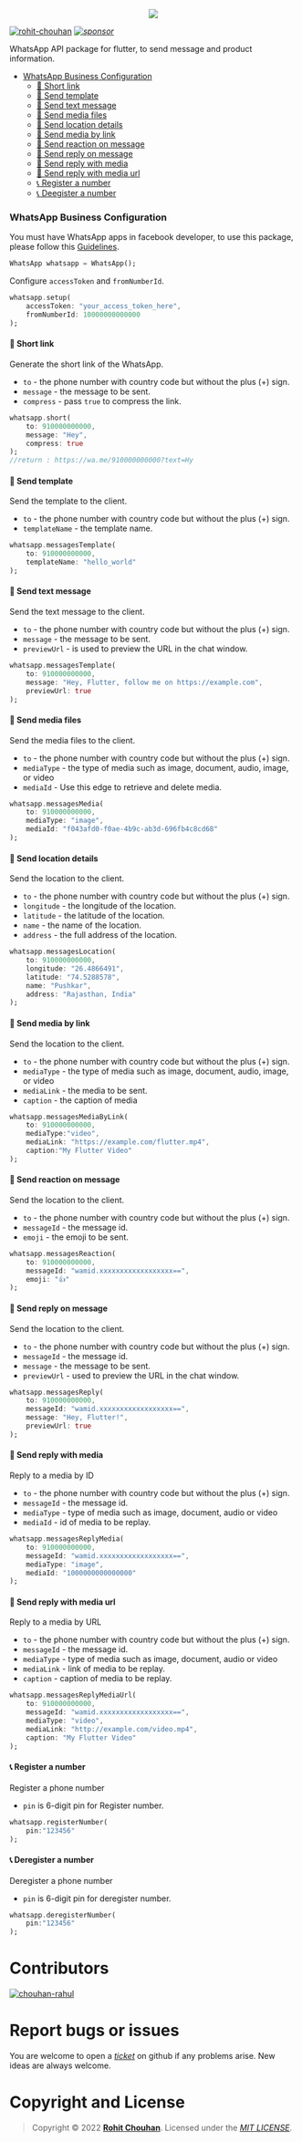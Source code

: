 <p align="center"><img src="https://raw.githubusercontent.com/rohit-chouhan/whatsapp/main/img/banner.png"/></p>

[![rohit-chouhan](https://user-images.githubusercontent.com/82075108/182797964-a92e0c59-b9ef-432d-92af-63b6475a4b1c.svg)](https://www.github.com/rohit-chouhan)
_[![sponsor](https://user-images.githubusercontent.com/82075108/182797969-11208ddc-b84c-4618-8534-18388d24ac18.svg)](https://github.com/sponsors/rohit-chouhan)_

WhatsApp API package for flutter, to send message and product information.

- [WhatsApp Business Configuration](#whatsapp-business-configuration)
  - [💬 Short link](#💬---short-link)
  - [💬 Send template](#💬---send-template)
  - [💬 Send text message](#💬---send-text-message)
  - [💬 Send media files](#💬---send-media-files)
  - [💬 Send location details](#💬---send-location-details)
  - [💬 Send media by link](#💬---send-media-by-link)
  - [💬 Send reaction on message](#💬---send-reaction-on-message)
  - [💬 Send reply on message](#💬---send-reply-on-message)
  - [💬 Send reply with media](#💬---send-reply-with-media)
  - [💬 Send reply with media url](#💬---send-reply-with-media-url)
  - [📞 Register a number](#📞---register-a-number)
  - [📞 Deegister a number](#📞---deregister-a-number)

### WhatsApp Business Configuration

You must have WhatsApp apps in facebook developer, to use this package, please follow this [Guidelines](https://developers.facebook.com/).

```dart
WhatsApp whatsapp = WhatsApp();
```

Configure `accessToken` and `fromNumberId`.

```dart
whatsapp.setup(
	accessToken: "your_access_token_here",
	fromNumberId: 10000000000000
);
```

#### 💬 Short link

Generate the short link of the WhatsApp.

- `to` - the phone number with country code but without the plus (+) sign.
- `message` - the message to be sent.
- `compress` - pass `true` to compress the link.

```dart
whatsapp.short(
	to: 910000000000,
	message: "Hey",
	compress: true
);
//return : https://wa.me/910000000000?text=Hy
```

#### 💬 Send template

Send the template to the client.

- `to` - the phone number with country code but without the plus (+) sign.
- `templateName` - the template name.

```dart
whatsapp.messagesTemplate(
	to: 910000000000,
	templateName: "hello_world"
);
```

#### 💬 Send text message

Send the text message to the client.

- `to` - the phone number with country code but without the plus (+) sign.
- `message` - the message to be sent.
- `previewUrl` - is used to preview the URL in the chat window.

```dart
whatsapp.messagesTemplate(
	to: 910000000000,
	message: "Hey, Flutter, follow me on https://example.com",
	previewUrl: true
);
```

#### 💬 Send media files

Send the media files to the client.

- `to` - the phone number with country code but without the plus (+) sign.
- `mediaType` - the type of media such as image, document, audio, image, or video
- `mediaId` - Use this edge to retrieve and delete media.

```dart
whatsapp.messagesMedia(
	to: 910000000000,
	mediaType: "image",
	mediaId: "f043afd0-f0ae-4b9c-ab3d-696fb4c8cd68"
);
```

#### 💬 Send location details

Send the location to the client.

- `to` - the phone number with country code but without the plus (+) sign.
- `longitude` - the longitude of the location.
- `latitude` - the latitude of the location.
- `name` - the name of the location.
- `address` - the full address of the location.

```dart
whatsapp.messagesLocation(
	to: 910000000000,
	longitude: "26.4866491",
	latitude: "74.5288578",
	name: "Pushkar",
	address: "Rajasthan, India"
);
```

#### 💬 Send media by link

Send the location to the client.

- `to` - the phone number with country code but without the plus (+) sign.
- `mediaType` - the type of media such as image, document, audio, image, or video
- `mediaLink` - the media to be sent.
- `caption` - the caption of media

```dart
whatsapp.messagesMediaByLink(
	to: 910000000000,
	mediaType:"video",
	mediaLink: "https://example.com/flutter.mp4",
	caption:"My Flutter Video"
);
```

#### 💬 Send reaction on message

Send the location to the client.

- `to` - the phone number with country code but without the plus (+) sign.
- `messageId` - the message id.
- `emoji` - the emoji to be sent.

```dart
whatsapp.messagesReaction(
	to: 910000000000,
	messageId: "wamid.xxxxxxxxxxxxxxxxxx==",
	emoji: "👍"
);
```

#### 💬 Send reply on message

Send the location to the client.

- `to` - the phone number with country code but without the plus (+) sign.
- `messageId` - the message id.
- `message` - the message to be sent.
- `previewUrl` - used to preview the URL in the chat window.

```dart
whatsapp.messagesReply(
	to: 910000000000,
	messageId: "wamid.xxxxxxxxxxxxxxxxxx==",
	message: "Hey, Flutter!",
	previewUrl: true
);
```

#### 💬 Send reply with media

Reply to a media by ID

- `to` - the phone number with country code but without the plus (+) sign.
- `messageId` - the message id.
- `mediaType` - type of media such as image, document, audio or video
- `mediaId` - id of media to be replay.

```dart
whatsapp.messagesReplyMedia(
	to: 910000000000,
	messageId: "wamid.xxxxxxxxxxxxxxxxxx==",
	mediaType: "image",
	mediaId: "1000000000000000"
);
```

#### 💬 Send reply with media url

Reply to a media by URL

- `to` - the phone number with country code but without the plus (+) sign.
- `messageId` - the message id.
- `mediaType` - type of media such as image, document, audio or video
- `mediaLink` - link of media to be replay.
- `caption` - caption of media to be replay.

```dart
whatsapp.messagesReplyMediaUrl(
	to: 910000000000,
	messageId: "wamid.xxxxxxxxxxxxxxxxxx==",
	mediaType: "video",
	mediaLink: "http://example.com/video.mp4",
	caption: "My Flutter Video"
);
```

#### 📞 Register a number

Register a phone number

- `pin` is 6-digit pin for Register number.

```dart
whatsapp.registerNumber(
	pin:"123456"
);
```

#### 📞 Deregister a number

Deregister a phone number

- `pin` is 6-digit pin for deregister number.

```dart
whatsapp.deregisterNumber(
	pin:"123456"
);
```

# Contributors

[![chouhan-rahul](https://user-images.githubusercontent.com/82075108/193220114-cd307ff4-9176-448c-9be6-e8bdee70206d.svg)
](https://github.com/chouhan-rahul)

# Report bugs or issues

You are welcome to open a _[ticket](https://github.com/rohit-chouhan/whatsapp/issues)_ on github if any problems arise. New ideas are always welcome.

# Copyright and License

> Copyright © 2022 **[Rohit Chouhan](https://rohitchouhan.com)**. Licensed under the _[MIT LICENSE](https://github.com/rohit-chouhan/whatsapp/blob/main/LICENSE)_.
